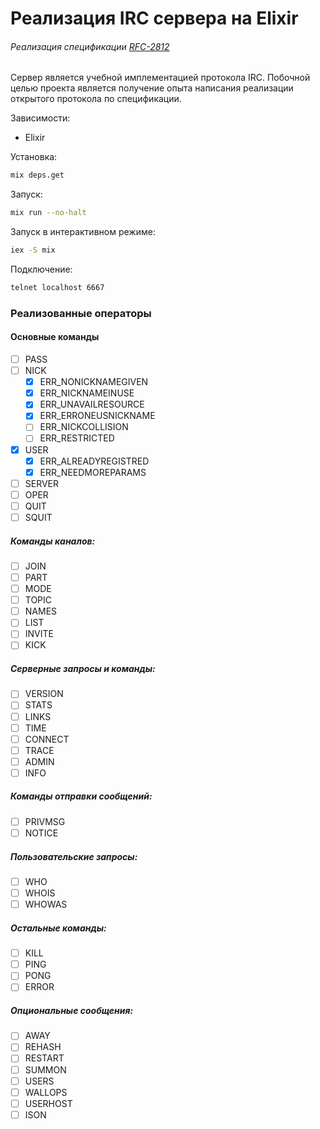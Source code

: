# Реализация IRC сервера на Elixir

###### Реализация спецификации [RFC-2812](https://tools.ietf.org/html/rfc2812)  

Сервер является учебной имплементацией протокола IRC. Побочной целью проекта является получение опыта написания реализации открытого протокола по спецификации.

Зависимости:
* Elixir

Установка:

```bash
mix deps.get
```

Запуск: 
```bash 
mix run --no-halt
```

Запуск в интерактивном режиме:
```bash 
iex -S mix
```


Подключение:
```bash
telnet localhost 6667
```

### Реализованные операторы

#### Основные команды
- [ ] PASS
- [ ] NICK
	- [X] ERR_NONICKNAMEGIVEN
	- [X] ERR_NICKNAMEINUSE
	- [X] ERR_UNAVAILRESOURCE
	- [X] ERR_ERRONEUSNICKNAME
	- [ ] ERR_NICKCOLLISION
	- [ ] ERR_RESTRICTED
- [X] USER
	- [X] ERR_ALREADYREGISTRED
	- [X] ERR_NEEDMOREPARAMS
- [ ] SERVER
- [ ] OPER
- [ ] QUIT
- [ ] SQUIT

##### Команды каналов:

- [ ] JOIN
- [ ] PART
- [ ] MODE
- [ ] TOPIC
- [ ] NAMES
- [ ] LIST
- [ ] INVITE
- [ ] KICK

##### Серверные запросы и команды:

- [ ] VERSION
- [ ] STATS
- [ ] LINKS
- [ ] TIME
- [ ] CONNECT
- [ ] TRACE
- [ ] ADMIN
- [ ] INFO

##### Команды отправки сообщений:

- [ ] PRIVMSG
- [ ] NOTICE

##### Пользовательские запросы:

- [ ] WHO
- [ ] WHOIS
- [ ] WHOWAS

##### Остальные команды:

- [ ] KILL
- [ ] PING
- [ ] PONG
- [ ] ERROR

##### Опциональные сообщения:

- [ ] AWAY
- [ ] REHASH
- [ ] RESTART
- [ ] SUMMON
- [ ] USERS
- [ ] WALLOPS
- [ ] USERHOST
- [ ] ISON